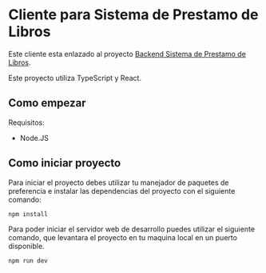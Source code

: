 # Cliente para Sistema de Prestamo de Libros

Este cliente esta enlazado al proyecto [Backend Sistema de Prestamo de Libros](https://github.com/DarkMalk/backend-sis-prestamo-libros).

Este proyecto utiliza TypeScript y React.

## Como empezar

Requisitos:

- Node.JS

## Como iniciar proyecto

Para iniciar el proyecto debes utilizar tu manejador de paquetes de preferencia e instalar las dependencias del proyecto con el siguiente comando:

```
npm install
```

Para poder iniciar el servidor web de desarrollo puedes utilizar el siguiente comando, que levantara el proyecto en tu maquina local en un puerto disponible.

```
npm run dev
```
